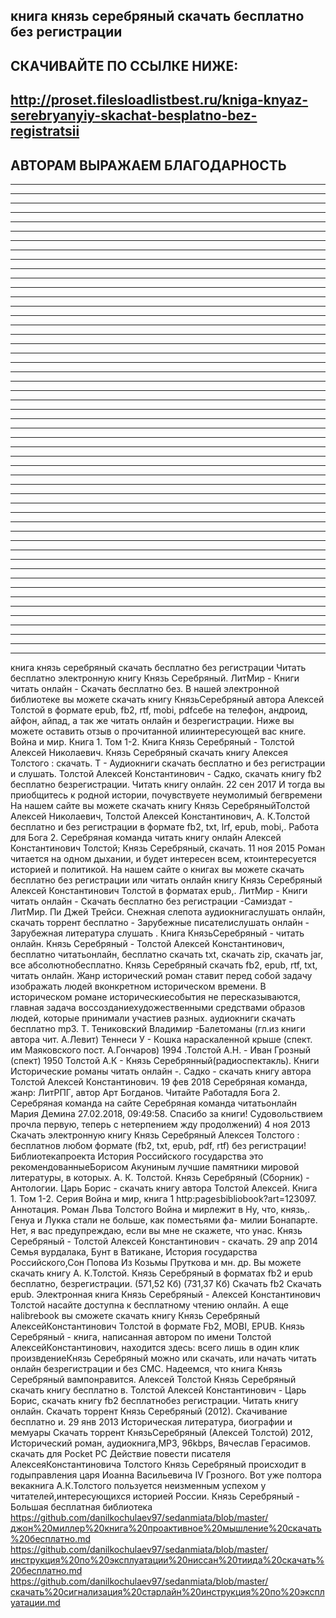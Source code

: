 книга князь серебряный скачать бесплатно без регистрации
--------------------------------------------------
СКАЧИВАЙТЕ ПО ССЫЛКЕ НИЖЕ:
--------------------------------------------------
http://proset.filesloadlistbest.ru/kniga-knyaz-serebryanyiy-skachat-besplatno-bez-registratsii
--------------------------------------------------
АВТОРАМ ВЫРАЖАЕМ БЛАГОДАРНОСТЬ
--------------------------------------------------
--------------------------------------------------
--------------------------------------------------
--------------------------------------------------
--------------------------------------------------
--------------------------------------------------
--------------------------------------------------
--------------------------------------------------
--------------------------------------------------
--------------------------------------------------
--------------------------------------------------
--------------------------------------------------
--------------------------------------------------
--------------------------------------------------
--------------------------------------------------
--------------------------------------------------
--------------------------------------------------
--------------------------------------------------
--------------------------------------------------
--------------------------------------------------
--------------------------------------------------
--------------------------------------------------
--------------------------------------------------
--------------------------------------------------
--------------------------------------------------
--------------------------------------------------
--------------------------------------------------
--------------------------------------------------
--------------------------------------------------
--------------------------------------------------
--------------------------------------------------
--------------------------------------------------
--------------------------------------------------
--------------------------------------------------
--------------------------------------------------
--------------------------------------------------
--------------------------------------------------
--------------------------------------------------
--------------------------------------------------
--------------------------------------------------
--------------------------------------------------
--------------------------------------------------
--------------------------------------------------
--------------------------------------------------
--------------------------------------------------
--------------------------------------------------
--------------------------------------------------
--------------------------------------------------
--------------------------------------------------
--------------------------------------------------
--------------------------------------------------
--------------------------------------------------
книга князь серебряный скачать бесплатно без регистрации Читать бесплатно электронную книгу Князь Серебряный. ЛитМир - Книги читать онлайн - Скачать бесплатно без. В нашей электронной библиотеке вы можете скачать книгу КнязьСеребряный автора Алексей Толстой в формате epub, fb2, rtf, mobi, pdfсебе на телефон, андроид, айфон, айпад, а так же читать онлайн и безрегистрации. Ниже вы можете оставить отзыв о прочитанной илиинтересующей вас книге. Война и мир. Книга 1. Том 1-2. Книга Князь Серебряный - Толстой Алексей Николаевич. Князь Серебряный скачать книгу Алексея Толстого : скачать. Т - Аудиокниги скачать бесплатно и без регистрации и слушать. Толстой Алексей Константинович - Садко, скачать книгу fb2 бесплатно безрегистрации. Читать книгу онлайн. 22 сен 2017  И тогда вы приобщитесь к родной истории, почувствуете неумолимый бегвремени На нашем сайте вы можете скачать книгу Князь СеребряныйТолстой Алексей Николаевич, Толстой Алексей Константинович, А. К.Толстой бесплатно и без регистрации в формате fb2, txt, lrf, epub, mobi,. Работа для Бога 2. Серебряная команда читать книгу онлайн
Алексей Константинович Толстой; Князь Серебряный, cкачать. 11 ноя 2015  Роман читается на одном дыхании, и будет интересен всем, ктоинтересуется историей и политикой. На нашем сайте о книгах вы можете скачать бесплатно без регистрации или читать онлайн книгу Князь Серебряный Алексей Константинович Толстой в форматах epub,. ЛитМир - Книги читать онлайн - Скачать бесплатно без регистрации -Самиздат - ЛитМир.  Пи Джей Трейси. Снежная слепота аудиокнигаслушать онлайн, скачать торрент бесплатно - Зарубежные писателислушать онлайн - Зарубежная литература слушать . Книга КнязьСеребряный - читать онлайн. Князь Серебряный - Толстой Алексей Константинович, бесплатно читатьонлайн, бесплатно скачать txt, скачать zip, скачать jar, все абсолютнобесплатно. Князь Серебряный скачать fb2, epub, rtf, txt, читать онлайн. Жанр исторический роман ставит перед собой задачу изображать людей вконкретном историческом времени. В историческом романе историческиесобытия не пересказываются, главная задача  воссозданиехудожественными средствами образов людей, которые принимали участиев разных. аудиокниги скачать бесплатно mp3. Т.  Тениковский Владимир -Балетоманы (гл.из книги автора чит. А.Левит)  Теннеси У - Кошка нараскаленной крыше (спект. им Маяковского пост. А.Гончаров) 1994 .Толстой А.Н. - Иван Грозный (спект) 1950  Толстой A.К - Князь Серебрянный(радиоспектакль). Книги Исторические романы читать онлайн -. Садко - скачать книгу автора Толстой Алексей Константинович. 19 фев 2018  Серебряная команда, жанр: ЛитРПГ, автор Арт Богданов. Читайте Работадля Бога 2. Серебряная команда на сайте  Серебряная команда читатьонлайн  Мария Демина 27.02.2018, 09:49:58. Спасибо за книги! Судовольствием прочла первую, теперь с нетерпением жду продолжений)
4 ноя 2013  Скачать электронную книгу Князь Серебряный Алексея Толстого : бесплатнов любом формате (fb2, txt, epub, pdf, rtf) без регистрации! Библиотекапроекта История Российского государства  это рекомендованныеБорисом Акуниным лучшие памятники мировой литературы, в которых. А. К. Толстой. Князь Серебряный (Сборник) - Антологии. Царь Борис - скачать книгу автора Толстой Алексей. Книга 1. Том 1-2. Серия Война и мир, книга 1 http:pagesbibliobook?art=123097. Аннотация. Роман Льва Толстого Война и мирлежит в  Ну, что, князь,. Генуа и Лукка стали не больше, как поместьями фа- милии Бонапарте. Нет, я вас предупреждаю, если вы мне не скажете, что унас. Князь Серебряный - Толстой Алексей Константинович - скачать. 29 апр 2014   Семья вурдалака, Бунт в Ватикане, История государства Российского,Сон Попова Из Козьмы Пруткова и мн. др. Вы можете скачать книгу А. К.Толстой. Князь Серебряный в форматах fb2 и epub бесплатно, безрегистрации. (571,52 Кб) (731,37 Кб) Скачать fb2 Скачать epub. Электронная книга Князь Серебряный - Алексей Константинович Толстой насайте  доступна к бесплатному чтению онлайн. А еще наlibrebook вы сможете скачать книгу Князь Серебряный АлексейКонстантинович Толстой в формате Fb2, MOBI, EPUB. Князь Серебряный - книга, написанная автором по имени Толстой АлексейКонстантинович, находится здесь: всего лишь в один клик произвдениеКнязь Серебряный можно или скачать, или начать читать онлайн безрегистрации и без СМС. Надеемся, что книга Князь Серебряный вампонравится. Алексей Толстой Князь Серебряный  скачать книгу бесплатно в. Толстой Алексей Константинович - Царь Борис, скачать книгу fb2 бесплатнобез регистрации. Читать книгу онлайн.
Скачать торрент Князь Серебряный (2012). Скачивание бесплатно и. 29 янв 2013  Историческая литература, биографии и мемуары  Скачать торрент КнязьСеребряный (Алексей Толстой) 2012, Исторический роман, аудиокнига,MP3, 96kbps, Вячеслав Герасимов. скачать для Pocket PC  Действие повести писателя АлексеяКонстантиновича Толстого Князь Серебряный происходит в годыправления царя Иоанна Васильевича IV Грозного.  Вот уже полтора векакнига А.К.Толстого пользуется неизменным успехом у читателей,интересующихся историей России. Князь Серебряный - Большая бесплатная библиотека
https://github.com/danilkochulaev97/sedanmiata/blob/master/джон%20миллер%20книга%20проактивное%20мышление%20скачать%20бесплатно.md
https://github.com/danilkochulaev97/sedanmiata/blob/master/инструкция%20по%20эксплуатации%20ниссан%20тиида%20скачать%20бесплатно.md
https://github.com/danilkochulaev97/sedanmiata/blob/master/скачать%20сигнализация%20старлайн%20инструкция%20по%20эксплуатации.md